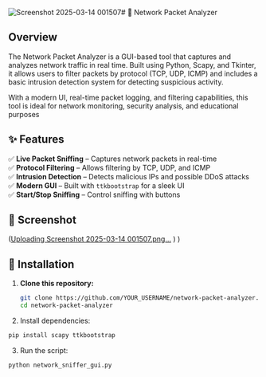 ![Screenshot 2025-03-14 001507](https://github.com/user-attachments/assets/79cd8b3c-6968-4b4c-b923-09f3f3abd132)# 🚀 Network Packet Analyzer

## Overview
The Network Packet Analyzer is a GUI-based tool that captures and analyzes network traffic in real time. Built using Python, Scapy, and Tkinter, it allows users to filter packets by protocol (TCP, UDP, ICMP) and includes a basic intrusion detection system for detecting suspicious activity.

With a modern UI, real-time packet logging, and filtering capabilities, this tool is ideal for network monitoring, security analysis, and educational purposes

## ✨ Features
✅ **Live Packet Sniffing** – Captures network packets in real-time  
✅ **Protocol Filtering** – Allows filtering by TCP, UDP, and ICMP  
✅ **Intrusion Detection** – Detects malicious IPs and possible DDoS attacks  
✅ **Modern GUI** – Built with `ttkbootstrap` for a sleek UI  
✅ **Start/Stop Sniffing** – Control sniffing with buttons  

## 📸 Screenshot
([Uploading Screenshot 2025-03-14 001507.png…]()
)
)

## 🔧 Installation
1. **Clone this repository:**
   ```bash
   git clone https://github.com/YOUR_USERNAME/network-packet-analyzer.git
   cd network-packet-analyzer
   ```
2. Install dependencies:
```bash
pip install scapy ttkbootstrap
```
3. Run the script:
```bash
python network_sniffer_gui.py
  ``` 
